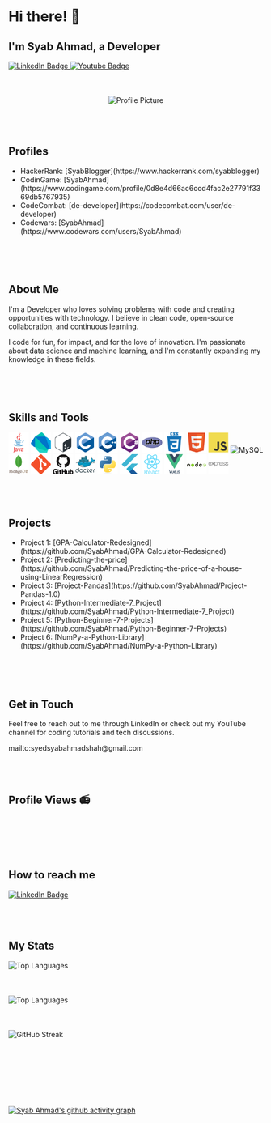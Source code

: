 <div align="left">
   <h1>Hi there! 👋</h1>
   <h2>I'm Syab Ahmad, a Developer</h2>
</div>

<div align="left">
   <a href="https://www.linkedin.com/in/SyedSyab">
      <img src="https://img.shields.io/badge/-SyabAhmad-blue?style=flat-square&logo=Linkedin&logoColor=white" alt="LinkedIn Badge"/>
   </a>
   <a href="https://www.youtube.com/@RealCoDeR">
      <img src="https://img.shields.io/badge/-RealCoder-darkred?style=flat-square&logo=youtube&logoColor=white" alt="Youtube Badge"/>
   </a>
</div>
<br><br><br>
<div align="center">
   <img src="https://user-images.githubusercontent.com/81256221/235733717-09b59c5e-2d5a-4231-9899-0fae2ee2ba4c.JPG" width="600" alt="Profile Picture"/>
</div>
<br><br><br>
<div align="left">
   <h2>Profiles</h2>
   <ul>
      <li>HackerRank: [SyabBlogger](https://www.hackerrank.com/syabblogger)</li>
      <li>CodinGame: [SyabAhmad](https://www.codingame.com/profile/0d8e4d66ac6ccd4fac2e27791f3369db5767935)</li>
      <li>CodeCombat: [de-developer](https://codecombat.com/user/de-developer)</li>
      <li>Codewars: [SyabAhmad](https://www.codewars.com/users/SyabAhmad)</li>
   </ul>
</div>
<br><br><br>
<div align="left">
   <h2>About Me</h2>
   <p>I'm a Developer who loves solving problems with code and creating opportunities with technology. I believe in clean code, open-source collaboration, and continuous learning.</p>
   <p>I code for fun, for impact, and for the love of innovation. I'm passionate about data science and machine learning, and I'm constantly expanding my knowledge in these fields.</p>
</div>
<br><br><br>

<div align="left">
   <h2>Skills and Tools</h2>
   <img src="https://github.com/devicons/devicon/blob/master/icons/java/java-original-wordmark.svg" title="Java" alt="Java" width="40" height="40"/>
   <img src="https://github.com/devicons/devicon/blob/master/icons/dart/dart-original.svg" title="Dart" alt="Dart" width="40" height="40"/>
   <img src="https://github.com/devicons/devicon/blob/master/icons/bash/bash-plain.svg" title="Bash" alt="Bash" width="40" height="40"/>
   <img src="https://github.com/devicons/devicon/blob/master/icons/c/c-original.svg" title="C" alt="C" width="40" height="40"/>
   <img src="https://github.com/devicons/devicon/blob/master/icons/cplusplus/cplusplus-original.svg" title="C++" alt="C++" width="40" height="40"/>
   <img src="https://github.com/devicons/devicon/blob/master/icons/csharp/csharp-original.svg" title="C#" alt="C#" width="40" height="40"/>
   <img src="https://github.com/devicons/devicon/blob/master/icons/php/php-original.svg" title="PHP" alt="PHP" width="40" height="40"/>
   <img src="https://github.com/devicons/devicon/blob/master/icons/css3/css3-plain-wordmark.svg" title="CSS3" alt="CSS3" width="40" height="40"/>
   <img src="https://github.com/devicons/devicon/blob/master/icons/html5/html5-original.svg" title="HTML5" alt="HTML5" width="40" height="40"/>
   <img src="https://github.com/devicons/devicon/blob/master/icons/javascript/javascript-original.svg" title="JavaScript" alt="JavaScript" width="40" height="40"/>
   <img src="https://github.com/devicons/devicon.   /devicon/blob/master/icons/mysql/mysql-original-wordmark.svg" title="MySQL" alt="MySQL" width="40" height="40"/>
   <img src="https://github.com/devicons/devicon/blob/master/icons/mongodb/mongodb-original-wordmark.svg" title="MongoDB" alt="MongoDB" width="40" height="40"/>
   <img src="https://github.com/devicons/devicon/blob/master/icons/git/git-original.svg" title="Git" alt="Git" width="40" height="40"/>
   <img src="https://github.com/devicons/devicon/blob/master/icons/github/github-original-wordmark.svg" title="GitHub" alt="GitHub" width="40" height="40"/>
   <img src="https://github.com/devicons/devicon/blob/master/icons/docker/docker-original-wordmark.svg" title="Docker" alt="Docker" width="40" height="40"/>
   <img src="https://github.com/devicons/devicon/blob/master/icons/python/python-original.svg" title="Python" alt="Python" width="40" height="40"/>
   <img src="https://github.com/devicons/devicon/blob/master/icons/flutter/flutter-original.svg" title="Flutter" alt="Flutter" width="40" height="40"/>
   <img src="https://github.com/devicons/devicon/blob/master/icons/react/react-original-wordmark.svg" title="React" alt="React" width="40" height="40"/>
   <img src="https://github.com/devicons/devicon/blob/master/icons/vuejs/vuejs-original-wordmark.svg" title="Vue.js" alt="Vue.js" width="40" height="40"/>
   <img src="https://github.com/devicons/devicon/blob/master/icons/nodejs/nodejs-original-wordmark.svg" title="Node.js" alt="Node.js" width="40" height="40"/>
   <img src="https://github.com/devicons/devicon/blob/master/icons/express/express-original-wordmark.svg" title="Express.js" alt="Express.js" width="40" height="40"/>
</div>
<br><br><br>
<div align="left">
   <h2>Projects</h2>
   <ul>
      <li>Project 1: [GPA-Calculator-Redesigned](https://github.com/SyabAhmad/GPA-Calculator-Redesigned)</li>
      <li>Project 2: [Predicting-the-price](https://github.com/SyabAhmad/Predicting-the-price-of-a-house-using-LinearRegression)</li>
      <li>Project 3: [Project-Pandas](https://github.com/SyabAhmad/Project-Pandas-1.0)</li>
      <li>Project 4: [Python-Intermediate-7_Project](https://github.com/SyabAhmad/Python-Intermediate-7_Project)</li>
      <li>Project 5: [Python-Beginner-7-Projects](https://github.com/SyabAhmad/Python-Beginner-7-Projects)</li>
      <li>Project 6: [NumPy-a-Python-Library](https://github.com/SyabAhmad/NumPy-a-Python-Library)</li>
   </ul>
</div>
<br><br><br>
<div align="left">
   <h2>Get in Touch</h2>
   <p>Feel free to reach out to me through LinkedIn or check out my YouTube channel for coding tutorials and tech discussions.</p>
   mailto:syedsyabahmadshah@gmail.com
</div>
<br><br><br>
<div align="left">
   <h2>Profile Views 📻</h2>
   <img src="https://komarev.com/ghpvc/?username=SyabAhmad&style=flat-square&color=blue" alt=""/>
</div>
<br><br><br>
<div align="left"> 
   <h2>How to reach me</h2>
   <a href="https://www.linkedin.com/in/SyedSyab">
      <img src="https://img.shields.io/badge/-SyabAhmad-blue?style=flat&logo=Linkedin&logoColor=white" alt="LinkedIn Badge"/>
   </a>
</div>
<br><br><br>
<div align="left">
   <h2>My Stats</h2>
   <img src="https://github-readme-stats.vercel.app/api/top-langs/?username=SyabAhmad&theme=github-compact&hide_progress=true" alt="Top Languages"/><br><br><br><br>
   <img src="https://github-readme-stats.vercel.app/api/top-langs/?username=SyabAhmad&theme=github-compact&hide_progress=false" alt="Top Languages"/><br><br><br><br>
   <img src="https://github-readme-streak-stats.herokuapp.com/?user=SyabAhmad&theme=github-compact" alt="GitHub Streak"/><br><br><br><br>
   <br><br><br><br>
</div>



[![Syab Ahmad's github activity graph](https://github-readme-activity-graph.vercel.app/graph?username=SyabAhmad&theme=github-compact)](https://github.com/SyabAhmad/github-readme-activity-graph)

<br><br><br>


